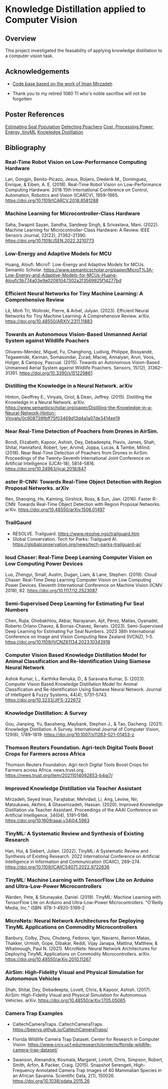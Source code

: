 
# Knowledge Distillation applied to Computer Vision

## Overview
This project investigated the feasability of applying knowledge distillation to a computer vision task.




## Acknowledgements

- [Code base based on the work of Iman Mirzadeh](https://github.com/imirzadeh/Teacher-Assistant-Knowledge-Distillation)

- Thank you to my retired 1080 TI who's noble sacrifise will not be forgotten
## Poster References

[Estimating Seal Population](#Semi-Supervised-Deep-Learning-for-Estimating-Fur-Seal-Numbers)
[Detecting Poachers](#TrailGaurd)
[Cost, Processing Power, Energy, tinyML](#TinyML:-A-Systematic-Review-and-Synthesis-of-Existing-Research)
[Knowledge Distillation](#Improved-Knowledge-Distillation-via-Teacher-Assistant)


## Bibliography

### Real-Time Robot Vision on Low-Performance Computing Hardware 
Lan, Gongjin, Benito-Picazo, Jesus, Roijers, Diederik M., Dominguez, Enrique, & Eiben, A. E. (2018). Real-Time Robot Vision on Low-Performance Computing Hardware. 2018 15th International Conference on Control, Automation, Robotics and Vision (ICARCV), 1959–1965. https://doi.org/10.1109/ICARCV.2018.8581288

### Machine Learning for Microcontroller-Class Hardware
Saha, Swapnil Sayan, Sandha, Sandeep Singh, & Srivastava, Mani. (2022). Machine Learning for Microcontroller-Class Hardware: A Review. IEEE Sensors Journal, 22(22), 21362–21390. https://doi.org/10.1109/JSEN.2022.3210773

### Low-Energy and Adaptive Models for MCU
Huang, Aloufi. MicroT: Low-Energy and Adaptive Models for MCUs. Semantic Scholar. https://www.semanticscholar.org/paper/MicroT%3A-Low-Energy-and-Adaptive-Models-for-MCUs-Huang-Aloufi/3b774a03e9a02081047302a2f3569925f14277bd

### Efficient Neural Networks for Tiny Machine Learning: A Comprehensive Review
Lê, Minh Tri, Wolinski, Pierre, & Arbel, Julyan. (2023). Efficient Neural Networks for Tiny Machine Learning: A Comprehensive Review. arXiv. https://doi.org/10.48550/ARXIV.2311.11883

### Towards an Autonomous Vision-Based Unmanned Aerial System against Wildlife Poachers
Olivares-Mendez, Miguel, Fu, Changhong, Ludivig, Philippe, Bissyandé, Tegawendé, Kannan, Somasundar, Zurad, Maciej, Annaiyan, Arun, Voos, Holger, & Campoy, Pascual. (2015). Towards an Autonomous Vision-Based Unmanned Aerial System against Wildlife Poachers. Sensors, 15(12), 31362–31391. https://doi.org/10.3390/s151229861

### Distilling the Knowledge in a Neural Network. arXiv
Hinton, Geoffrey E., Vinyals, Oriol, & Dean, Jeffrey. (2015). Distilling the Knowledge in a Neural Network. arXiv. https://www.semanticscholar.org/paper/Distilling-the-Knowledge-in-a-Neural-Network-Hinton-Vinyals/0c908739fbff75f03469d13d4a1a07de3414ee19

### Near Real-Time Detection of Poachers from Drones in AirSim.
Bondi, Elizabeth, Kapoor, Ashish, Dey, Debadeepta, Piavis, James, Shah, Shital, Hannaford, Robert, Iyer, Arvind, Joppa, Lucas, & Tambe, Milind. (2018). Near Real-Time Detection of Poachers from Drones in AirSim. Proceedings of the Twenty-Seventh International Joint Conference on Artificial Intelligence (IJCAI-18), 5814–5816. https://doi.org/10.24963/ijcai.2018/847

### aster R-CNN: Towards Real-Time Object Detection with Region Proposal Networks. arXiv
Ren, Shaoqing, He, Kaiming, Girshick, Ross, & Sun, Jian. (2016). Faster R-CNN: Towards Real-Time Object Detection with Region Proposal Networks. arXiv. https://doi.org/10.48550/arXiv.1506.01497

### TrailGaurd
- RESOLVE. Trailguard. https://www.resolve.ngo/trailguard.htm
- Global Conservation. Tech for Parks: Trailguard AI. https://globalconservation.org/news/tech-parks-trailguard-ai/

### loud Chaser: Real-Time Deep Learning Computer Vision on Low Computing Power Devices
Luo, Zhengyi, Small, Austin, Dugan, Liam, & Lane, Stephen. (2019). Cloud Chaser: Real-Time Deep Learning Computer Vision on Low Computing Power Devices. Eleventh International Conference on Machine Vision (ICMV 2018), 82. https://doi.org/10.1117/12.2523087

### Semi-Supervised Deep Learning for Estimating Fur Seal Numbers
Chen, Rujia, Ghobakhlou, Akbar, Narayanan, Ajit, Pérez, Matías, Oyanadel, Roberto Orlano Chavez, & Borras-Chavez, Renato. (2023). Semi-Supervised Deep Learning for Estimating Fur Seal Numbers. 2023 38th International Conference on Image and Vision Computing New Zealand (IVCNZ), 1–5. https://doi.org/10.1109/IVCNZ61134.2023.10343918

### Computer Vision Based Knowledge Distillation Model for Animal Classification and Re-Identification Using Siamese Neural Network
Ashok Kumar, L., Karthika Renuka, D., & Saravana Kumar, S. (2023). Computer Vision Based Knowledge Distillation Model for Animal Classification and Re-Identification Using Siamese Neural Network. Journal of Intelligent & Fuzzy Systems, 44(4), 5731–5743. https://doi.org/10.3233/JIFS-222672

### Knowledge Distillation: A Survey
Gou, Jianping, Yu, Baosheng, Maybank, Stephen J., & Tao, Dacheng. (2021). Knowledge Distillation: A Survey. International Journal of Computer Vision, 129(6), 1789–1819. https://doi.org/10.1007/s11263-021-01453-z

### Thomson Reuters Foundation. Agri-tech Digital Tools Boost Crops for Farmers across Africa
Thomson Reuters Foundation. Agri-tech Digital Tools Boost Crops for Farmers across Africa. news.trust.org. https://news.trust.org/item/20211014092853-b4qj7/

### Improved Knowledge Distillation via Teacher Assistant
Mirzadeh, Seyed Iman, Farajtabar, Mehrdad, Li, Ang, Levine, Nir, Matsukawa, Akihiro, & Ghasemzadeh, Hassan. (2020). Improved Knowledge Distillation via Teacher Assistant. Proceedings of the AAAI Conference on Artificial Intelligence, 34(04), 5191–5198. https://doi.org/10.1609/aaai.v34i04.5963

### TinyML: A Systematic Review and Synthesis of Existing Research
Han, Hui, & Siebert, Julien. (2022). TinyML: A Systematic Review and Synthesis of Existing Research. 2022 International Conference on Artificial Intelligence in Information and Communication (ICAIIC), 269–274. https://doi.org/10.1109/ICAIIC54071.2022.9722636

### TinyML: Machine Learning with TensorFlow Lite on Arduino and Ultra-Low-Power Microcontrollers
Warden, Pete, & Situnayake, Daniel. (2019). TinyML: Machine Learning with TensorFlow Lite on Arduino and Ultra-Low-Power Microcontrollers. "O'Reilly Media, Inc." ISBN: 978-1-4920-5199-2

### MicroNets: Neural Network Architectures for Deploying TinyML Applications on Commodity Microcontrollers
Banbury, Colby, Zhou, Chuteng, Fedorov, Igor, Navarro, Ramon Matas, Thakker, Urmish, Gope, Dibakar, Reddi, Vijay Janapa, Mattina, Matthew, & Whatmough, Paul N. (2021). MicroNets: Neural Network Architectures for Deploying TinyML Applications on Commodity Microcontrollers. arXiv. https://doi.org/10.48550/arXiv.2010.11267



### AirSim: High-Fidelity Visual and Physical Simulation for Autonomous Vehicles
Shah, Shital, Dey, Debadeepta, Lovett, Chris, & Kapoor, Ashish. (2017). AirSim: High-Fidelity Visual and Physical Simulation for Autonomous Vehicles. arXiv. https://doi.org/10.48550/arXiv.1705.05065

### Camera Trap Examples
- CaltechCameraTraps. CaltechCameraTraps. https://beerys.github.io/CaltechCameraTraps/

- Florida Wildlife Camera Trap Dataset. Center for Research in Computer Vision. https://www.crcv.ucf.edu/research/projects/florida-wildlife-camera-trap-dataset/

- Swanson, Alexandra, Kosmala, Margaret, Lintott, Chris, Simpson, Robert, Smith, Arfon, & Packer, Craig. (2015). Snapshot Serengeti, High-Frequency Annotated Camera Trap Images of 40 Mammalian Species in an African Savanna. Scientific Data, 2(1), 150026. https://doi.org/10.1038/sdata.2015.26


